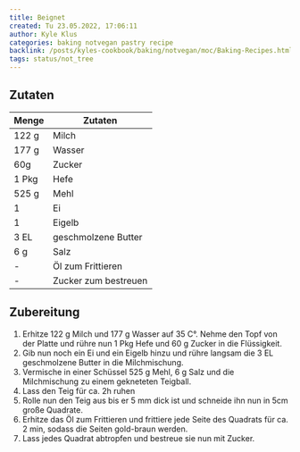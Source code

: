 ```yaml
---
title: Beignet
created: Tu 23.05.2022, 17:06:11
author: Kyle Klus
categories: baking notvegan pastry recipe
backlink: /posts/kyles-cookbook/baking/notvegan/moc/Baking-Recipes.html
tags: status/not_tree
---
```


## Zutaten

| Menge            | Zutaten          |
| ---------------- | ---------------- |
| 122 g             | Milch             |
| 177 g                | Wasser           |
| 60g             | Zucker      |
| 1 Pkg             | Hefe             |
| 525 g              | Mehl            |
| 1             | Ei    |
| 1             | Eigelb    |
| 3 EL            | geschmolzene Butter    |
| 6 g             | Salz    |
| -             | Öl zum Frittieren    |
| -            | Zucker zum bestreuen    |

## Zubereitung

1. Erhitze 122 g Milch und 177 g Wasser auf 35 C°. Nehme den Topf von der Platte und rühre nun 1 Pkg Hefe und 60 g Zucker in die Flüssigkeit.
2. Gib nun noch ein Ei und ein Eigelb hinzu und rühre langsam die 3 EL geschmolzene Butter in die Milchmischung.
3. Vermische in einer Schüssel 525 g Mehl, 6 g Salz und die Milchmischung zu einem gekneteten Teigball.
4. Lass den Teig für ca. 2h ruhen
5. Rolle nun den Teig aus bis er 5 mm dick ist und schneide ihn nun in 5cm große Quadrate.
6. Erhitze das Öl zum Frittieren und frittiere jede Seite des Quadrats für ca. 2 min, sodass die Seiten gold-braun werden.
7. Lass jedes Quadrat abtropfen und bestreue sie nun mit Zucker.
